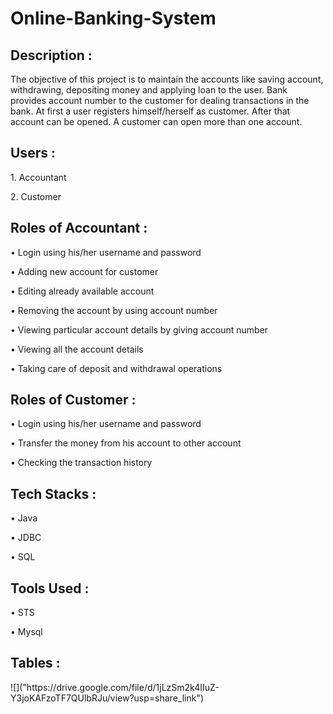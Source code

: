 # Online-Banking-System
<h2> Description :</h2>
<p>The objective of this project is to maintain the accounts like saving account, withdrawing, depositing money and applying loan to the user. Bank provides account number to the customer for dealing transactions in the bank. At first a user registers himself/herself as customer. After that account can be opened. A customer can open more than one account.</p>
<h2> Users :</h2>
<p>1. Accountant</p>
<p>2. Customer</p>
<h2> Roles of Accountant :</h2>
<p>• Login using his/her username and password</p>
<p>• Adding new account for customer</p>
<p>• Editing already available account</p>
<p>• Removing the account by using account number</p>
<p>• Viewing particular account details by giving account number</p>
<p>• Viewing all the account details</p>
<p>• Taking care of deposit and withdrawal operations</p>
<h2> Roles of Customer :</h2>
<p>• Login using his/her username and password</p>
<p>• Transfer the money from his account to other account</p>
<p>• Checking the transaction history</p>
<h2> Tech Stacks :</h2>
<p>• Java</p>
<p>• JDBC</p>
<p>• SQL</p>
<h2> Tools Used :</h2>
<p>• STS</p>
<p>• Mysql</p>
<h2> Tables :</h2>
![]("https://drive.google.com/file/d/1jLzSm2k4IIuZ-Y3joKAFzoTF7QUlbRJu/view?usp=share_link")


